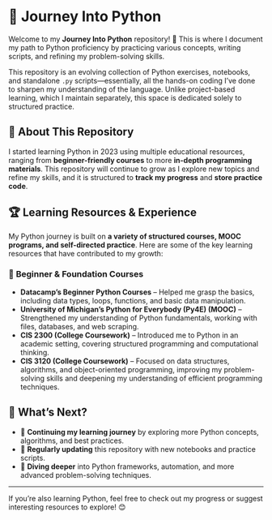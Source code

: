 # 🐍 Journey Into Python  

Welcome to my **Journey Into Python** repository! 🚀 This is where I document my path to Python proficiency by practicing various concepts, writing scripts, and refining my problem-solving skills.  

This repository is an evolving collection of Python exercises, notebooks, and standalone `.py` scripts—essentially, all the hands-on coding I’ve done to sharpen my understanding of the language. Unlike project-based learning, which I maintain separately, this space is dedicated solely to structured practice.  

## 📌 About This Repository  

I started learning Python in 2023 using multiple educational resources, ranging from **beginner-friendly courses** to more **in-depth programming materials**. This repository will continue to grow as I explore new topics and refine my skills, and it is structured to **track my progress** and **store practice code**.

## 🏆 Learning Resources & Experience  

My Python journey is built on **a variety of structured courses, MOOC programs, and self-directed practice**. Here are some of the key learning resources that have contributed to my growth:  

### 🔹 **Beginner & Foundation Courses**  
- **Datacamp’s Beginner Python Courses** – Helped me grasp the basics, including data types, loops, functions, and basic data manipulation.  
- **University of Michigan’s Python for Everybody (Py4E) (MOOC)** – Strengthened my understanding of Python fundamentals, working with files, databases, and web scraping.  
- **CIS 2300 (College Coursework)** – Introduced me to Python in an academic setting, covering structured programming and computational thinking.
- **CIS 3120 (College Coursework)** – Focused on data structures, algorithms, and object-oriented programming, improving my problem-solving skills and deepening my understanding of efficient programming techniques.

## 🚀 What’s Next?  

- 📌 **Continuing my learning journey** by exploring more Python concepts, algorithms, and best practices.  
- 📂 **Regularly updating** this repository with new notebooks and practice scripts.  
- 🎯 **Diving deeper** into Python frameworks, automation, and more advanced problem-solving techniques.  

---

If you’re also learning Python, feel free to check out my progress or suggest interesting resources to explore! 😊  




